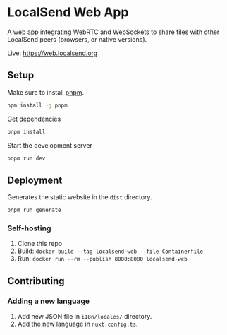 # LocalSend Web App

A web app integrating WebRTC and WebSockets to share files with other LocalSend peers (browsers, or native versions).

Live: https://web.localsend.org

## Setup

Make sure to install [pnpm](https://pnpm.io).

```bash
npm install -g pnpm
```

Get dependencies

```bash
pnpm install
```

Start the development server

```bash
pnpm run dev
```

## Deployment

Generates the static website in the `dist` directory.

```bash
pnpm run generate
```

### Self-hosting

1. Clone this repo
2. Build: `docker build --tag localsend-web --file Containerfile`
3. Run: `docker run --rm --publish 8080:8080 localsend-web`

## Contributing

### Adding a new language

1. Add new JSON file in `i18n/locales/` directory.
2. Add the new language in `nuxt.config.ts`.
